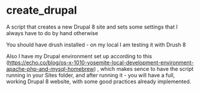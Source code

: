 # create_drupal
A script that creates a new Drupal 8 site and sets some settings that I always have to do by hand otherwise

You should have drush installed - on my local I am testing it with Drush 8

Also I have my Drupal environment set up according to this (https://echo.co/blog/os-x-1010-yosemite-local-development-environment-apache-php-and-mysql-homebrew) , 
which makes sence to have the script running in your Sites folder, and after running it - you will have a full, working
Drupal 8 website, with some good practices already implemented. 
